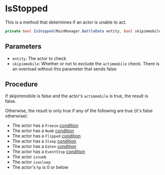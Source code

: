 # IsStopped
This is a method that determines if an actor is unable to act.

```cs
private bool IsStopped(MainManager.BattleData entity, bool skipimmobile)
```

## Parameters

- `entity`: The actor to check
- `skipimmobile`: Whether or not to exclude the `actimmobile` check. There is an overload without this parameter that sends false

## Procedure

If skipimmobile is false and the actor's `actimmobile` is true, the result is false.

Otherwise, the result is only true if any of the following are true (it's false otherwise):

- The actor has a `Freeze` [condition](Conditions.md)
- The actor has a `Numb` [condition](Conditions.md)
- The actor has a `Flipped` [condition](Conditions.md)
- The actor has a `Sleep` [condition](Conditions.md)
- The actor has a `Eaten` [condition](Conditions.md)
- The actor has a `EventStop` [condition](Conditions.md)
- The actor `isnumb`
- The actor `isasleep`
- The actor's `hp` is 0 or below
